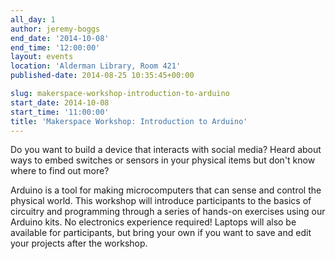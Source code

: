 ```yaml
---
all_day: 1
author: jeremy-boggs
end_date: '2014-10-08'
end_time: '12:00:00'
layout: events
location: 'Alderman Library, Room 421'
published-date: 2014-08-25 10:35:45+00:00

slug: makerspace-workshop-introduction-to-arduino
start_date: 2014-10-08
start_time: '11:00:00'
title: 'Makerspace Workshop: Introduction to Arduino'
---
```


Do you want to build a device that interacts with social media? Heard about ways to embed switches or sensors in your physical items but don't know where to find out more?

Arduino is a tool for making microcomputers that can sense and control the physical world. This workshop will introduce participants to the basics of circuitry and programming through a series of hands-on exercises using our Arduino kits. No electronics experience required! Laptops will also be available for participants, but bring your own if you want to save and edit your projects after the workshop.
